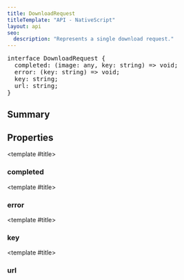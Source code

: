 ```yaml
---
title: DownloadRequest
titleTemplate: "API - NativeScript"
layout: api
seo:
  description: "Represents a single download request."
---
```


<!-- This page is auto generated, do not edit manually. -->
<!-- Run "yarn generate:api-docs" to regenerate -->

<script setup lang="ts">
  import { provide } from "vue";
  import API_DATA from "./DownloadRequest.data.json";
  
  provide('API_DATA', API_DATA);
</script>

<APIRefHierarchy v-once />

<pre class="[&_a]:text-green-400">interface DownloadRequest {
  completed: (image: any, key: string) => void;
  error: (key: string) => void;
  key: string;
  url: string;
}</pre>

<APIRefComment commentBase64="eyJibG9ja1RhZ3MiOltdLCJtb2RpZmllclRhZ3MiOnt9LCJzdW1tYXJ5IjpbeyJraW5kIjoidGV4dCIsInRleHQiOiJSZXByZXNlbnRzIGEgc2luZ2xlIGRvd25sb2FkIHJlcXVlc3QuIn1dfQ==" v-once />

## <Heading ignore>Summary</Heading>

<APIRefSummary v-once />

## Properties

<div class="isOptional">

<APIRef for="12759" v-once>

<template #title>

### completed

</template>

</APIRef>

</div>

<div class="isOptional">

<APIRef for="12764" v-once>

<template #title>

### error

</template>

</APIRef>

</div>

<div class="">

<APIRef for="12758" v-once>

<template #title>

### key

</template>

</APIRef>

</div>

<div class="">

<APIRef for="12757" v-once>

<template #title>

### url

</template>

</APIRef>

</div>
